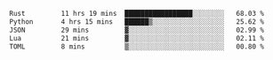 <!--START_SECTION:waka-->

```txt
Rust         11 hrs 19 mins  █████████████████░░░░░░░░   68.03 %
Python       4 hrs 15 mins   ██████▒░░░░░░░░░░░░░░░░░░   25.62 %
JSON         29 mins         ▓░░░░░░░░░░░░░░░░░░░░░░░░   02.99 %
Lua          21 mins         ▓░░░░░░░░░░░░░░░░░░░░░░░░   02.11 %
TOML         8 mins          ▒░░░░░░░░░░░░░░░░░░░░░░░░   00.80 %
```

<!--END_SECTION:waka-->
